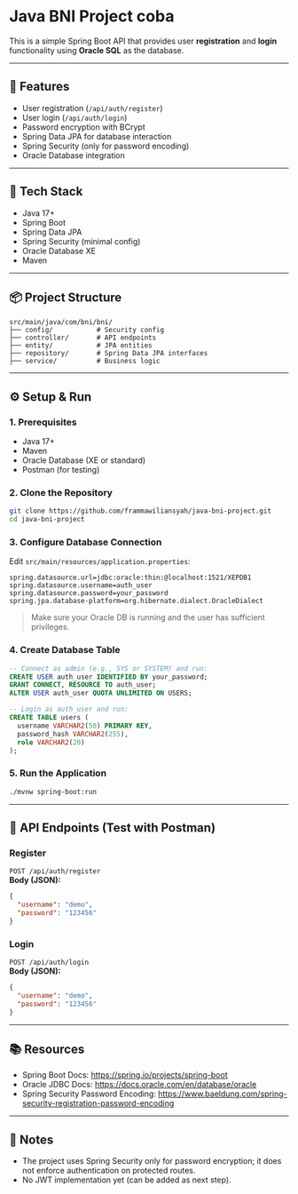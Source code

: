 # Java BNI Project coba

This is a simple Spring Boot API that provides user **registration** and **login** functionality using **Oracle SQL** as the database.

---

## 🚀 Features

- User registration (`/api/auth/register`)
- User login (`/api/auth/login`)
- Password encryption with BCrypt
- Spring Data JPA for database interaction
- Spring Security (only for password encoding)
- Oracle Database integration

---

## 🧱 Tech Stack

- Java 17+
- Spring Boot
- Spring Data JPA
- Spring Security (minimal config)
- Oracle Database XE
- Maven

---

## 📦 Project Structure

```
src/main/java/com/bni/bni/
├── config/           # Security config
├── controller/       # API endpoints
├── entity/           # JPA entities
├── repository/       # Spring Data JPA interfaces
├── service/          # Business logic
```

---

## ⚙️ Setup & Run

### 1. Prerequisites

- Java 17+
- Maven
- Oracle Database (XE or standard)
- Postman (for testing)

### 2. Clone the Repository

```bash
git clone https://github.com/frammawiliansyah/java-bni-project.git
cd java-bni-project
```

### 3. Configure Database Connection

Edit `src/main/resources/application.properties`:

```properties
spring.datasource.url=jdbc:oracle:thin:@localhost:1521/XEPDB1
spring.datasource.username=auth_user
spring.datasource.password=your_password
spring.jpa.database-platform=org.hibernate.dialect.OracleDialect
```

> Make sure your Oracle DB is running and the user has sufficient privileges.

### 4. Create Database Table

```sql
-- Connect as admin (e.g., SYS or SYSTEM) and run:
CREATE USER auth_user IDENTIFIED BY your_password;
GRANT CONNECT, RESOURCE TO auth_user;
ALTER USER auth_user QUOTA UNLIMITED ON USERS;

-- Login as auth_user and run:
CREATE TABLE users (
  username VARCHAR2(50) PRIMARY KEY,
  password_hash VARCHAR2(255),
  role VARCHAR2(20)
);
```

### 5. Run the Application

```bash
./mvnw spring-boot:run
```

---

## 🧪 API Endpoints (Test with Postman)

### Register
`POST /api/auth/register`  
**Body (JSON):**
```json
{
  "username": "demo",
  "password": "123456"
}
```

### Login
`POST /api/auth/login`  
**Body (JSON):**
```json
{
  "username": "demo",
  "password": "123456"
}
```

---

## 📚 Resources

- Spring Boot Docs: https://spring.io/projects/spring-boot  
- Oracle JDBC Docs: https://docs.oracle.com/en/database/oracle  
- Spring Security Password Encoding: https://www.baeldung.com/spring-security-registration-password-encoding  

---

## 📌 Notes

- The project uses Spring Security only for password encryption; it does not enforce authentication on protected routes.
- No JWT implementation yet (can be added as next step).
